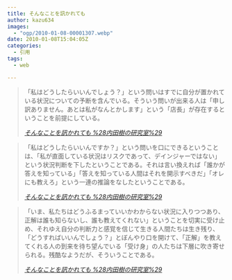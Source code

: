 ```yaml
---
title: そんなことを訊かれても
author: kazu634
images:
  - "ogp/2010-01-08-00001307.webp"
date: 2010-01-08T15:04:05Z
categories:
  - 引用
tags:
  - web

---
```

<div class="section">
<blockquote title="そんなことを訊かれても %28内田樹の研究室%29" cite="http://blog.tatsuru.com/2010/01/08_1532.php">
<p>
      「私はどうしたらいいんでしょう？」という問いはすでに自分が置かれている状況についての予断を含んでいる。そういう問いが出来る人は「申し訳ありません。あとは私がなんとかします」という「店長」が存在するということを前提にしている。
</p>

<p>
<cite><a href="http://blog.tatsuru.com/2010/01/08_1532.php" onclick="__gaTracker('send', 'event', 'outbound-article', 'http://blog.tatsuru.com/2010/01/08_1532.php', 'そんなことを訊かれても %28内田樹の研究室%29');" target="_blank">そんなことを訊かれても %28内田樹の研究室%29</a></cite>
</p>
</blockquote>

<blockquote title="そんなことを訊かれても %28内田樹の研究室%29" cite="http://blog.tatsuru.com/2010/01/08_1532.php">
<p>
      「私はどうしたらいいんですか？」という問いを口にできるということは、「私が直面している状況はリスクであって、デインジャーではない」という状況判断を下したということである。それは言い換えれば「誰かが答えを知っている」「答えを知っている人間はそれを開示すべきだ」「オレにも教えろ」という一連の推論をなしたということである。
</p>

<p>
<cite><a href="http://blog.tatsuru.com/2010/01/08_1532.php" onclick="__gaTracker('send', 'event', 'outbound-article', 'http://blog.tatsuru.com/2010/01/08_1532.php', 'そんなことを訊かれても %28内田樹の研究室%29');" target="_blank">そんなことを訊かれても %28内田樹の研究室%29</a></cite>
</p>
</blockquote>

<blockquote title="そんなことを訊かれても %28内田樹の研究室%29" cite="http://blog.tatsuru.com/2010/01/08_1532.php">
<p>
      「いま、私たちはどうふるまっていいかわからない状況に入りつつあり、正解は誰も知らないし、誰も教えてくれない」ということを切実に受け止め、それゆえ自分の判断力と感覚を信じて生きる人間たちは生き残り、「どうすればいいんでしょう？」とぼんやり口を開けて、「正解」を教えてくれる人の到来を待ち望んでいる「受け身」の人たちは下層に吹き寄せられる。残酷なようだが、そういうことである。
</p>

<p>
<cite><a href="http://blog.tatsuru.com/2010/01/08_1532.php" onclick="__gaTracker('send', 'event', 'outbound-article', 'http://blog.tatsuru.com/2010/01/08_1532.php', 'そんなことを訊かれても %28内田樹の研究室%29');" target="_blank">そんなことを訊かれても %28内田樹の研究室%29</a></cite>
</p>
</blockquote>
</div>
